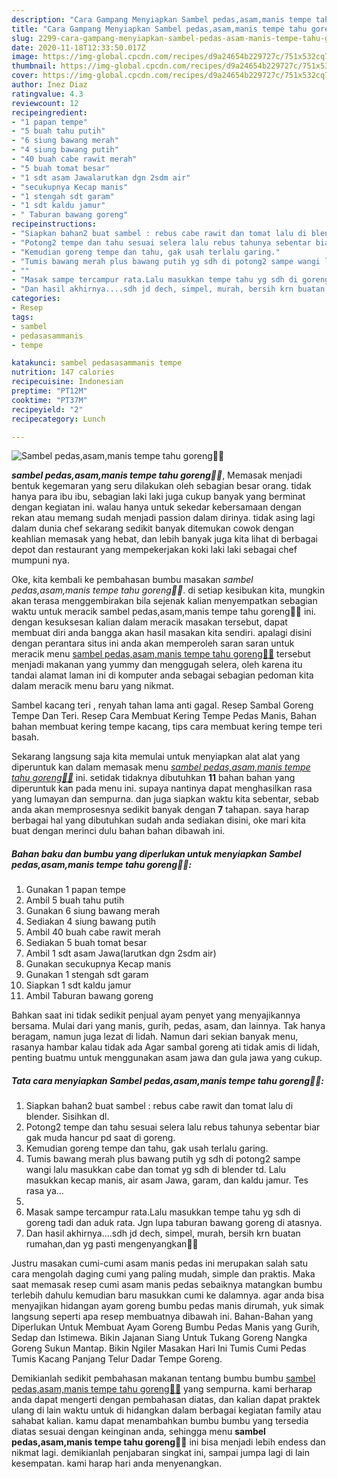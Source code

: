 ```yaml
---
description: "Cara Gampang Menyiapkan Sambel pedas,asam,manis tempe tahu goreng🤭😁, Lezat Sekali"
title: "Cara Gampang Menyiapkan Sambel pedas,asam,manis tempe tahu goreng🤭😁, Lezat Sekali"
slug: 2299-cara-gampang-menyiapkan-sambel-pedas-asam-manis-tempe-tahu-goreng-lezat-sekali
date: 2020-11-18T12:33:50.017Z
image: https://img-global.cpcdn.com/recipes/d9a24654b229727c/751x532cq70/sambel-pedasasammanis-tempe-tahu-goreng🤭😁-foto-resep-utama.jpg
thumbnail: https://img-global.cpcdn.com/recipes/d9a24654b229727c/751x532cq70/sambel-pedasasammanis-tempe-tahu-goreng🤭😁-foto-resep-utama.jpg
cover: https://img-global.cpcdn.com/recipes/d9a24654b229727c/751x532cq70/sambel-pedasasammanis-tempe-tahu-goreng🤭😁-foto-resep-utama.jpg
author: Inez Diaz
ratingvalue: 4.3
reviewcount: 12
recipeingredient:
- "1 papan tempe"
- "5 buah tahu putih"
- "6 siung bawang merah"
- "4 siung bawang putih"
- "40 buah cabe rawit merah"
- "5 buah tomat besar"
- "1 sdt asam Jawalarutkan dgn 2sdm air"
- "secukupnya Kecap manis"
- "1 stengah sdt garam"
- "1 sdt kaldu jamur"
- " Taburan bawang goreng"
recipeinstructions:
- "Siapkan bahan2 buat sambel : rebus cabe rawit dan tomat lalu di blender. Sisihkan dl."
- "Potong2 tempe dan tahu sesuai selera lalu rebus tahunya sebentar biar gak muda hancur pd saat di goreng."
- "Kemudian goreng tempe dan tahu, gak usah terlalu garing."
- "Tumis bawang merah plus bawang putih yg sdh di potong2 sampe wangi lalu masukkan cabe dan tomat yg sdh di blender td. Lalu masukkan kecap manis, air asam Jawa, garam, dan kaldu jamur. Tes rasa ya..."
- ""
- "Masak sampe tercampur rata.Lalu masukkan tempe tahu yg sdh di goreng tadi dan aduk rata. Jgn lupa taburan bawang goreng di atasnya."
- "Dan hasil akhirnya....sdh jd dech, simpel, murah, bersih krn buatan rumahan,dan yg pasti mengenyangkan🤗😁"
categories:
- Resep
tags:
- sambel
- pedasasammanis
- tempe

katakunci: sambel pedasasammanis tempe 
nutrition: 147 calories
recipecuisine: Indonesian
preptime: "PT12M"
cooktime: "PT37M"
recipeyield: "2"
recipecategory: Lunch

---
```



![Sambel pedas,asam,manis tempe tahu goreng🤭😁](https://img-global.cpcdn.com/recipes/d9a24654b229727c/751x532cq70/sambel-pedasasammanis-tempe-tahu-goreng🤭😁-foto-resep-utama.jpg)

<b><i>sambel pedas,asam,manis tempe tahu goreng🤭😁</i></b>, Memasak menjadi bentuk kegemaran yang seru dilakukan oleh sebagian besar orang. tidak hanya para ibu ibu, sebagian laki laki juga cukup banyak yang berminat dengan kegiatan ini. walau hanya untuk sekedar kebersamaan dengan rekan atau memang sudah menjadi passion dalam dirinya. tidak asing lagi dalam dunia chef sekarang sedikit banyak ditemukan cowok dengan keahlian memasak yang hebat, dan lebih banyak juga kita lihat di berbagai depot dan restaurant yang mempekerjakan koki laki laki sebagai chef mumpuni nya.

Oke, kita kembali ke pembahasan bumbu masakan <i>sambel pedas,asam,manis tempe tahu goreng🤭😁</i>. di setiap kesibukan kita, mungkin akan terasa menggembirakan bila sejenak kalian menyempatkan sebagian waktu untuk meracik sambel pedas,asam,manis tempe tahu goreng🤭😁 ini. dengan kesuksesan kalian dalam meracik masakan tersebut, dapat membuat diri anda bangga akan hasil masakan kita sendiri. apalagi disini dengan perantara situs ini anda akan memperoleh saran saran untuk meracik menu <u>sambel pedas,asam,manis tempe tahu goreng🤭😁</u> tersebut menjadi makanan yang yummy dan menggugah selera, oleh karena itu tandai alamat laman ini di komputer anda sebagai sebagian pedoman kita dalam meracik menu baru yang nikmat.

Sambel kacang teri , renyah tahan lama anti gagal. Resep Sambal Goreng Tempe Dan Teri. Resep Cara Membuat Kering Tempe Pedas Manis, Bahan bahan membuat kering tempe kacang, tips cara membuat kering tempe teri basah.


Sekarang langsung saja kita memulai untuk menyiapkan alat alat yang diperuntuk kan dalam memasak menu <u><i>sambel pedas,asam,manis tempe tahu goreng🤭😁</i></u> ini. setidak tidaknya dibutuhkan <b>11</b> bahan bahan yang diperuntuk kan pada menu ini. supaya nantinya dapat menghasilkan rasa yang lumayan dan sempurna. dan juga siapkan waktu kita sebentar, sebab anda akan memprosesnya sedikit banyak dengan <b>7</b> tahapan. saya harap berbagai hal yang dibutuhkan sudah anda sediakan disini, oke mari kita buat dengan merinci dulu bahan bahan dibawah ini.

<!--inarticleads1-->

##### Bahan baku dan bumbu yang diperlukan untuk menyiapkan Sambel pedas,asam,manis tempe tahu goreng🤭😁:

1. Gunakan 1 papan tempe
1. Ambil 5 buah tahu putih
1. Gunakan 6 siung bawang merah
1. Sediakan 4 siung bawang putih
1. Ambil 40 buah cabe rawit merah
1. Sediakan 5 buah tomat besar
1. Ambil 1 sdt asam Jawa(larutkan dgn 2sdm air)
1. Gunakan secukupnya Kecap manis
1. Gunakan 1 stengah sdt garam
1. Siapkan 1 sdt kaldu jamur
1. Ambil  Taburan bawang goreng


Bahkan saat ini tidak sedikit penjual ayam penyet yang menyajikannya bersama. Mulai dari yang manis, gurih, pedas, asam, dan lainnya. Tak hanya beragam, namun juga lezat di lidah. Namun dari sekian banyak menu, rasanya hambar kalau tidak ada Agar sambal goreng ati tidak amis di lidah, penting buatmu untuk menggunakan asam jawa dan gula jawa yang cukup. 

<!--inarticleads2-->

##### Tata cara menyiapkan Sambel pedas,asam,manis tempe tahu goreng🤭😁:

1. Siapkan bahan2 buat sambel : rebus cabe rawit dan tomat lalu di blender. Sisihkan dl.
1. Potong2 tempe dan tahu sesuai selera lalu rebus tahunya sebentar biar gak muda hancur pd saat di goreng.
1. Kemudian goreng tempe dan tahu, gak usah terlalu garing.
1. Tumis bawang merah plus bawang putih yg sdh di potong2 sampe wangi lalu masukkan cabe dan tomat yg sdh di blender td. Lalu masukkan kecap manis, air asam Jawa, garam, dan kaldu jamur. Tes rasa ya...
1. 
1. Masak sampe tercampur rata.Lalu masukkan tempe tahu yg sdh di goreng tadi dan aduk rata. Jgn lupa taburan bawang goreng di atasnya.
1. Dan hasil akhirnya....sdh jd dech, simpel, murah, bersih krn buatan rumahan,dan yg pasti mengenyangkan🤗😁


Justru masakan cumi-cumi asam manis pedas ini merupakan salah satu cara mengolah daging cumi yang paling mudah, simple dan praktis. Maka saat memasak resep cumi asam manis pedas sebaiknya matangkan bumbu terlebih dahulu kemudian baru masukkan cumi ke dalamnya. agar anda bisa menyajikan hidangan ayam goreng bumbu pedas manis dirumah, yuk simak langsung seperti apa resep membuatnya dibawah ini. Bahan-Bahan yang Diperlukan Untuk Membuat Ayam Goreng Bumbu Pedas Manis yang Gurih, Sedap dan Istimewa. Bikin Jajanan Siang Untuk Tukang Goreng Nangka Goreng Sukun Mantap. Bikin Ngiler Masakan Hari Ini Tumis Cumi Pedas Tumis Kacang Panjang Telur Dadar Tempe Goreng. 

Demikianlah sedikit pembahasan makanan tentang bumbu bumbu <u>sambel pedas,asam,manis tempe tahu goreng🤭😁</u> yang sempurna. kami berharap anda dapat mengerti dengan pembahasan diatas, dan kalian dapat praktek ulang di lain waktu untuk di hidangkan dalam berbagai kegiatan family atau sahabat kalian. kamu dapat menambahkan bumbu bumbu yang tersedia diatas sesuai dengan keinginan anda, sehingga menu <b>sambel pedas,asam,manis tempe tahu goreng🤭😁</b> ini bisa menjadi lebih endess dan nikmat lagi. demikianlah penjabaran singkat ini, sampai jumpa lagi di lain kesempatan. kami harap hari anda menyenangkan.
